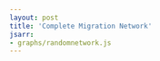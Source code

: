```yaml
---
layout: post
title: 'Complete Migration Network'
jsarr:
- graphs/randomnetwork.js
---
```


<div id="mynetwork"></div>
